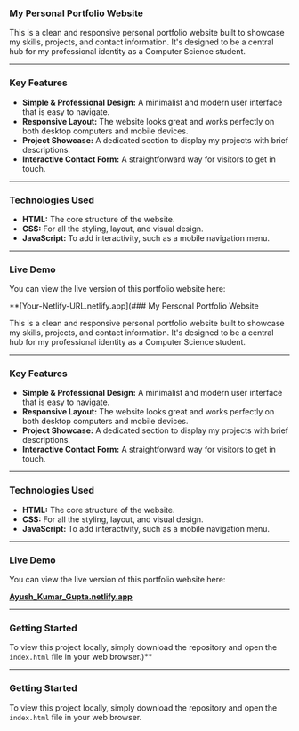 ### My Personal Portfolio Website

This is a clean and responsive personal portfolio website built to showcase my skills, projects, and contact information. It's designed to be a central hub for my professional identity as a Computer Science student.

-----

### Key Features

  * **Simple & Professional Design:** A minimalist and modern user interface that is easy to navigate.
  * **Responsive Layout:** The website looks great and works perfectly on both desktop computers and mobile devices.
  * **Project Showcase:** A dedicated section to display my projects with brief descriptions.
  * **Interactive Contact Form:** A straightforward way for visitors to get in touch.

-----

### Technologies Used

  * **HTML:** The core structure of the website.
  * **CSS:** For all the styling, layout, and visual design.
  * **JavaScript:** To add interactivity, such as a mobile navigation menu.

-----

### Live Demo

You can view the live version of this portfolio website here:

**[Your-Netlify-URL.netlify.app](### My Personal Portfolio Website

This is a clean and responsive personal portfolio website built to showcase my skills, projects, and contact information. It's designed to be a central hub for my professional identity as a Computer Science student.

-----

### Key Features

  * **Simple & Professional Design:** A minimalist and modern user interface that is easy to navigate.
  * **Responsive Layout:** The website looks great and works perfectly on both desktop computers and mobile devices.
  * **Project Showcase:** A dedicated section to display my projects with brief descriptions.
  * **Interactive Contact Form:** A straightforward way for visitors to get in touch.

-----

### Technologies Used

  * **HTML:** The core structure of the website.
  * **CSS:** For all the styling, layout, and visual design.
  * **JavaScript:** To add interactivity, such as a mobile navigation menu.

-----

### Live Demo

You can view the live version of this portfolio website here:

**[Ayush_Kumar_Gupta.netlify.app](https://ayux9h.netlify.app/)**

-----

### Getting Started

To view this project locally, simply download the repository and open the `index.html` file in your web browser.)**

-----

### Getting Started

To view this project locally, simply download the repository and open the `index.html` file in your web browser.
